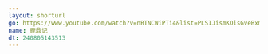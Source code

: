 ```yaml
---
layout: shorturl
go: https://www.youtube.com/watch?v=nBTNCWiPTi4&list=PLSIJismKOisGveBxmA1OzJ_AyXKev79JN
name: 鹿鼎记
dt: 240805143513
---
```

